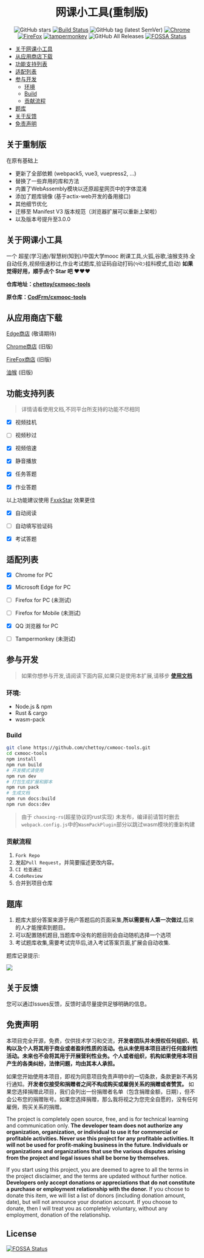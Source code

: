 <div align="center">
<h1 align="center">
网课小工具(重制版)
</h1>

![GitHub stars](https://img.shields.io/github/stars/codfrm/cxmooc-tools.svg)
[![Build Status](https://github.com/CodFrm/cxmooc-tools/workflows/build/badge.svg?branch=master)](https://github.com/CodFrm/cxmooc-tools)
![GitHub tag (latest SemVer)](https://img.shields.io/github/tag/chettoy/cxmooc-tools.svg?label=version)
[![Chrome](https://img.shields.io/badge/chrome-success-brightgreen)](https://chrome.google.com/webstore/detail/%E8%B6%85%E6%98%9F%E6%85%95%E8%AF%BE%E5%B0%8F%E5%B7%A5%E5%85%B7/kkicgcijebblepmephnfganiiochecfl?hl=zh-CN)
[![FireFox](https://img.shields.io/badge/firefox-success-brightgreen)](https://addons.mozilla.org/zh-CN/firefox/addon/%E8%B6%85%E6%98%9F%E6%85%95%E8%AF%BE%E5%B0%8F%E5%B7%A5%E5%85%B7/)
[![tampermonkey](https://img.shields.io/badge/tampermonkey-success-yellowgreen)](https://bbs.tampermonkey.net.cn/thread-61-1-1.html)
![GitHub All Releases](https://img.shields.io/github/downloads/CodFrm/cxmooc-tools/total)
[![FOSSA Status](https://app.fossa.com/api/projects/git%2Bgithub.com%2FCodFrm%2Fcxmooc-tools.svg?type=shield)](https://app.fossa.com/projects/git%2Bgithub.com%2FCodFrm%2Fcxmooc-tools?ref=badge_shield)

</div>

- [关于网课小工具](#关于网课小工具)
- [从应用商店下载](#从应用商店下载)
- [功能支持列表](#功能支持列表)
- [适配列表](#适配列表)
- [参与开发](#参与开发)
  - [环境](#环境)
  - [Build](#build)
  - [贡献流程](#贡献流程)
- [题库](#题库)
- [关于反馈](#关于反馈)
- [免责声明](#免责声明)

## 关于重制版
在原有基础上
* 更新了全部依赖 (webpack5, vue3, vuepress2, ...)
* 替换了一些弃用的库和方法
* 内置了WebAssembly模块以还原超星网页中的字体混淆
* 添加了题库镜像 (基于actix-web开发的备用接口)
* 其他细节优化
* 迁移至 Manifest V3 版本规范（浏览器扩展可以重新上架啦）
* 以及版本号提升至3.0.0



## 关于网课小工具

一个 超星(学习通)/智慧树(知到)/中国大学mooc 刷课工具,火狐,谷歌,油猴支持.全自动任务,视频倍速秒过,作业考试题库,验证码自动打码(੧ᐛ੭挂科模式,启动)
**如果觉得好用，顺手点个 Star 吧 ❤❤❤**

**仓库地址：[chettoy/cxmooc-tools](https://github.com/chettoy/cxmooc-tools)**

**原仓库：[CodFrm/cxmooc-tools](https://github.com/CodFrm/cxmooc-tools)**

## 从应用商店下载
[Edge商店](javascript:void(0)) (敬请期待)

[Chrome商店](https://chrome.google.com/webstore/detail/%E8%B6%85%E6%98%9F%E6%85%95%E8%AF%BE%E5%B0%8F%E5%B7%A5%E5%85%B7/kkicgcijebblepmephnfganiiochecfl?hl=zh-CN) (旧版)

[FireFox商店](https://addons.mozilla.org/zh-CN/firefox/addon/%E8%B6%85%E6%98%9F%E6%85%95%E8%AF%BE%E5%B0%8F%E5%B7%A5%E5%85%B7/) (旧版)

[油猴](https://bbs.tampermonkey.net.cn/thread-61-1-1.html) (旧版)


## 功能支持列表
> 详情请看使用文档,不同平台所支持的功能不尽相同

* [x] 视频挂机

* [ ] 视频秒过

* [x] 视频倍速

* [x] 静音播放

* [x] 任务答题

* [x] 作业答题

以上功能建议使用 [FxxkStar](https://github.com/chettoy/FxxkStar) 效果更佳

* [x] 自动阅读

* [ ] 自动填写验证码

* [x] 考试答题

  
## 适配列表
 * [x] Chrome for PC
 * [x] Microsoft Edge for PC
 * [ ] Firefox for PC (未测试)
 * [ ] Firefox for Mobile (未测试)
 * [x] QQ 浏览器 for PC
 * [ ] Tampermonkey (未测试)


## 参与开发
> 如果你想参与开发,请阅读下面内容,如果只是使用本扩展,请移步 **[使用文档](https://cx.icodef.com/)**

### 环境:
* Node.js & npm
* Rust & cargo
* wasm-pack

### Build
```bash
git clone https://github.com/chettoy/cxmooc-tools.git
cd cxmooc-tools
npm install
npm run build
# 开发模式请使用
npm run dev
# 打包生成扩展和脚本
npm run pack
# 生成文档
npm run docs:build
npm run docs:dev
```

> 由于 `chaoxing-rs`(超星协议的rust实现) 未发布，编译前请暂时删去`webpack.config.js`中的`WasmPackPlugin`部分以跳过wasm模块的重新构建

### 贡献流程

1. `Fork Repo`
2. 发起`Pull Request`，并简要描述更改内容。
3. `CI 检查通过`
4. `CodeReview`
5. 合并到项目仓库

## 题库
1. 题库大部分答案来源于用户答题后的页面采集,**所以需要有人第一次做过**,后来的人才能搜索到题目。
2. 可以配置随机题目,当题库中没有的题目则会自动随机选择一个选项
3. 考试题库收集,需要考试完毕后,进入考试答案页面,扩展会自动收集.

题库记录提示:

![](/dist/images/3.webp)

## 关于反馈
您可以通过Issues反馈，反馈时请尽量提供足够明确的信息。

## 免责声明
本项目完全开源，免费，仅供技术学习和交流，**开发者团队并未授权任何组织、机构以及个人将其用于商业或者盈利性质的活动。也从未使用本项目进行任何盈利性活动。未来也不会将其用于开展营利性业务。个人或者组织，机构如果使用本项目产生的各类纠纷，法律问题，均由其本人承担。**

如果您开始使用本项目，即视为同意项目免责声明中的一切条款，条款更新不再另行通知。**开发者仅接受和捐赠者之间不构成购买或雇佣关系的捐赠或者赞赏。** 如果您选择捐赠此项目，我们会列出一份捐赠者名单（包含捐赠金额，日期），但不会公布您的捐赠账号。如果您选择捐赠，那么我将视之为您完全自愿的，没有任何雇佣，购买关系的捐赠。

The project is completely open source, free, and is for technical learning and communication only. **The developer team does not authorize any organization, organization, or individual to use it for commercial or profitable activities. Never use this project for any profitable activities. It will not be used for profit-making business in the future. Individuals or organizations and organizations that use the various disputes arising from the project and legal issues shall be borne by themselves.**

If you start using this project, you are deemed to agree to all the terms in the project disclaimer, and the terms are updated without further notice. **Developers only accept donations or appreciations that do not constitute a purchase or employment relationship with the donor.** If you choose to donate this item, we will list a list of donors (including donation amount, date), but will not announce your donation account. If you choose to donate, then I will treat you as completely voluntary, without any employment, donation of the relationship.

## License
[![FOSSA Status](https://app.fossa.com/api/projects/git%2Bgithub.com%2FCodFrm%2Fcxmooc-tools.svg?type=large)](https://app.fossa.com/projects/git%2Bgithub.com%2FCodFrm%2Fcxmooc-tools?ref=badge_large)